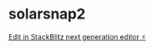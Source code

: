 # solarsnap2

[Edit in StackBlitz next generation editor ⚡️](https://stackblitz.com/~/github.com/rapidstartup/solarsnap2)
